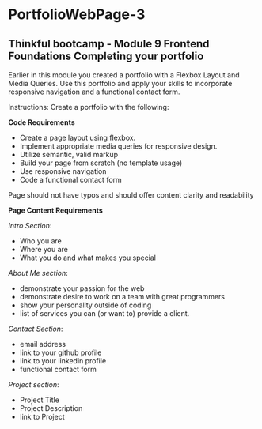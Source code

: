 # PortfolioWebPage-3
## Thinkful bootcamp - Module 9 Frontend Foundations Completing your portfolio

Earlier in this module you created a portfolio with a Flexbox Layout and Media Queries. 
Use this portfolio and apply your skills to incorporate responsive navigation and a functional contact form.

Instructions: Create a portfolio with the following:

**Code Requirements**

- Create a page layout using flexbox.
- Implement appropriate media queries for responsive design.
- Utilize semantic, valid markup
- Build your page from scratch (no template usage)
- Use responsive navigation
- Code a functional contact form

Page should not have typos and should offer content clarity and readability

**Page Content Requirements**

*Intro Section*:
- Who you are
- Where you are
- What you do and what makes you special

*About Me section*:
- demonstrate your passion for the web
- demonstrate desire to work on a team with great programmers
- show your personality outside of coding
- list of services you can (or want to) provide a client.

*Contact Section*:
- email address
- link to your github profile
- link to your linkedin profile
- functional contact form

*Project section*:
- Project Title
- Project Description
- link to Project
